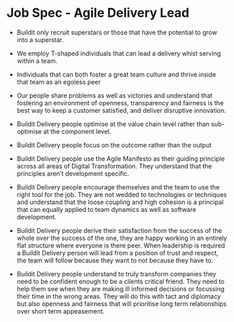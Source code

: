 # Job Spec - Agile Delivery Lead

* Buildit only recruit superstars or those that have the potential to grow into a superstar.

* We employ T-shaped individuals that can lead a delivery whist serving within a team.

* Individuals that can both foster a great team culture and thrive inside that team as an egoless peer

* Our people share problems as well as victories and understand that fostering an environment of openness, transparency and fairness is the best way to keep a customer satisfied, and deliver disruptive innovation.

* Buildit Delivery people optimise at the value chain level rather than sub-optimise at the component level.

* Buildit Delivery people focus on the outcome rather than the output

* Buildit Delivery people use the Agile Manifesto as their guiding principle across all areas of Digital Transformation. They understand that the principles aren’t development specific.

* Buildit Delivery people encourage themselves and the team to use the right tool for the job. They are not wedded to technologies or techniques and understand that the loose coupling and high cohesion is a principal that can equally applied to team dynamics as well as software development.

* Buildit Delivery people derive their satisfaction from the success of the whole over the success of the one, they are happy working in an entirely flat structure where everyone is there peer. When leadership is required a Buildit Delivery person will lead from a position of trust and respect, the team will follow because they want to not because they have to.

* Buildit Delivery people understand to truly transform companies they need to be confident enough to be a clients critical friend. They need to help them see when they are making ill informed decisions or focussing their time in the wrong areas. They will do this with tact and diplomacy but also openness and fairness that will prioritise long term relationships over short term appeasement. 
